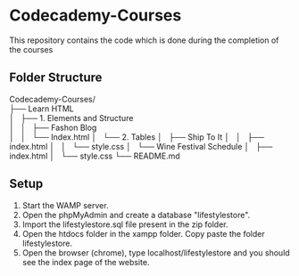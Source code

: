 # Codecademy-Courses

This repository contains the code which is done during the completion of the courses

## Folder Structure

Codecademy-Courses/ \
  ├── Learn HTML \
  │   ├── 1. Elements and Structure\
  │   │   ├── Fashon Blog\
  │   │   └── Index.html
  │   └── 2. Tables
  │       ├── Ship To It
  │       │   ├── index.html
  │       │   └── style.css
  │       └── Wine Festival Schedule
  │           ├── index.html
  │           └── style.css
  └── README.md

## Setup

1. Start the WAMP server.
2. Open the phpMyAdmin and create a database "lifestylestore". 
3. Import the lifestylestore.sql file present in the zip folder.
4. Open the htdocs folder in the xampp folder. Copy paste the folder lifestylestore.
5. Open the browser (chrome), type localhost/lifestylestore and you should see the index page of the website.
